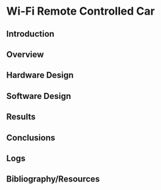 # Wi-Fi Remote Controlled Car

## Introduction

## Overview

## Hardware Design

## Software Design

## Results

## Conclusions

## Logs

## Bibliography/Resources
